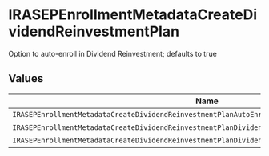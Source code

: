 # IRASEPEnrollmentMetadataCreateDividendReinvestmentPlan

Option to auto-enroll in Dividend Reinvestment; defaults to true


## Values

| Name                                                                                              | Value                                                                                             |
| ------------------------------------------------------------------------------------------------- | ------------------------------------------------------------------------------------------------- |
| `IRASEPEnrollmentMetadataCreateDividendReinvestmentPlanAutoEnrollDividendReinvestmentUnspecified` | AUTO_ENROLL_DIVIDEND_REINVESTMENT_UNSPECIFIED                                                     |
| `IRASEPEnrollmentMetadataCreateDividendReinvestmentPlanDividendReinvestmentEnroll`                | DIVIDEND_REINVESTMENT_ENROLL                                                                      |
| `IRASEPEnrollmentMetadataCreateDividendReinvestmentPlanDividendReinvestmentDecline`               | DIVIDEND_REINVESTMENT_DECLINE                                                                     |